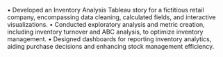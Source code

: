 •	Developed an Inventory Analysis Tableau story for a fictitious retail company, encompassing data cleaning, calculated fields, and interactive visualizations.
•	Conducted exploratory analysis and metric creation, including inventory turnover and ABC analysis, to optimize inventory management.
•	Designed dashboards for reporting inventory analytics, aiding purchase decisions and enhancing stock management efficiency.

